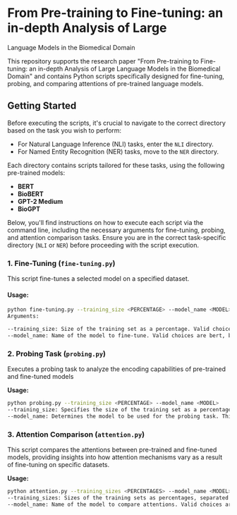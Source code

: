 # From Pre-training to Fine-tuning: an in-depth Analysis of Large
Language Models in the Biomedical Domain

This repository supports the research paper "From Pre-training to Fine-tuning: an in-depth Analysis of Large
Language Models in the Biomedical Domain" and contains Python scripts specifically designed for fine-tuning, probing, and comparing attentions of pre-trained language models.

## Getting Started

Before executing the scripts, it's crucial to navigate to the correct directory based on the task you wish to perform:

- For Natural Language Inference (NLI) tasks, enter the `NLI` directory.
- For Named Entity Recognition (NER) tasks, move to the `NER` directory.

Each directory contains scripts tailored for these tasks, using the following pre-trained models:

- **BERT**
- **BioBERT**
- **GPT-2 Medium**
- **BioGPT**

Below, you'll find instructions on how to execute each script via the command line, including the necessary arguments for fine-tuning, probing, and attention comparison tasks. Ensure you are in the correct task-specific directory (`NLI` or `NER`) before proceeding with the script execution.

### 1. Fine-Tuning (`fine-tuning.py`)

This script fine-tunes a selected model on a specified dataset.

#### Usage:

```bash
python fine-tuning.py --training_size <PERCENTAGE> --model_name <MODEL>
Arguments:

--training_size: Size of the training set as a percentage. Valid choices are 0, 10, 30, 50, and 100.
--model_name: Name of the model to fine-tune. Valid choices are bert, biobert, gpt2, and biogpt.

```

### 2. Probing Task (`probing.py`)

Executes a probing task to analyze the encoding capabilities of pre-trained and fine-tuned models

**Usage:**

```bash
python probing.py --training_size <PERCENTAGE> --model_name <MODEL>
--training_size: Specifies the size of the training set as a percentage. This allows for experimentation with varying amounts of training data to see how it affects model performance. Valid choices are 0, 10, 30, 50, and 100.
--model_name: Determines the model to be used for the probing task. This script supports a range of models tailored for biomedical tasks, including bert, biobert, gpt2, and biogpt, allowing for comparative analysis across different architectures and training regimes.

```
### 3. Attention Comparison (`attention.py`)

This script compares the attentions between pre-trained and fine-tuned models, providing insights into how attention mechanisms vary as a result of fine-tuning on specific datasets.

**Usage:**

```bash
python attention.py --training_sizes <PERCENTAGES> --model_name <MODEL>
--training_sizes: Sizes of the training sets as percentages, separated by commas (e.g., 10,30). Please ensure no spaces are included between commas and numbers.
--model_name: Name of the model to compare attentions. Valid choices are bert, biobert, gpt2, and biogpt.

